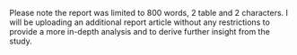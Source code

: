 Please note the report was limited to 800 words, 2 table and 2 characters. I will be uploading an additional report article without any restrictions to provide a more in-depth analysis and to derive further insight from the study.

